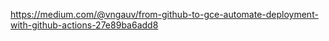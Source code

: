 




https://medium.com/@vngauv/from-github-to-gce-automate-deployment-with-github-actions-27e89ba6add8


